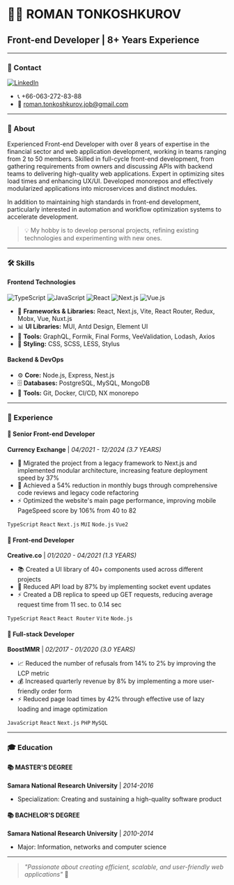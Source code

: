 # 👨‍💻 ROMAN TONKOSHKUROV
## Front-end Developer | 8+ Years Experience

---

### 📱 Contact
[![LinkedIn](https://img.shields.io/badge/LinkedIn-%230077B5.svg?style=flat&logo=linkedin&logoColor=white)](https://www.linkedin.com/in/roman-tonkoshkurov-job/)
- 📞 +66-063-272-83-88
- 📧 roman.tonkoshkurov.job@gmail.com

---

### 🎯 About
Experienced Front-end Developer with over 8 years of expertise in the financial sector and web application development, working in teams ranging from 2 to 50 members. Skilled in full-cycle front-end development, from gathering requirements from owners and discussing APIs with backend teams to delivering high-quality web applications. Expert in optimizing sites load times and enhancing UX/UI. Developed monorepos and effectively modularized applications into microservices and distinct modules.

In addition to maintaining high standards in front-end development, particularly interested in automation and workflow optimization systems to accelerate development.

> 💡 My hobby is to develop personal projects, refining existing technologies and experimenting with new ones.

---

### 🛠️ Skills

#### Frontend Technologies
![TypeScript](https://img.shields.io/badge/TypeScript-%23007ACC.svg?style=flat&logo=typescript&logoColor=white)
![JavaScript](https://img.shields.io/badge/JavaScript-%23323330.svg?style=flat&logo=javascript&logoColor=%23F7DF1E)
![React](https://img.shields.io/badge/React-%2320232a.svg?style=flat&logo=react&logoColor=%2361DAFB)
![Next.js](https://img.shields.io/badge/Next.js-%23000000.svg?style=flat&logo=next.js&logoColor=white)
![Vue.js](https://img.shields.io/badge/Vue.js-%2335495e.svg?style=flat&logo=vuedotjs&logoColor=%234FC08D)

- 🎨 **Frameworks & Libraries:** React, Next.js, Vite, React Router, Redux, Mobx, Vue, Nuxt.js
- 📊 **UI Libraries:** MUI, Antd Design, Element UI
- 🔧 **Tools:** GraphQL, Formik, Final Forms, VeeValidation, Lodash, Axios
- 💅 **Styling:** CSS, SCSS, LESS, Stylus

#### Backend & DevOps
- ⚙️ **Core:** Node.js, Express, Nest.js
- 🗄️ **Databases:** PostgreSQL, MySQL, MongoDB
- 🚀 **Tools:** Git, Docker, CI/CD, NX monorepo

---

### 💼 Experience

#### 🏢 Senior Front-end Developer
**Currency Exchange** | *04/2021 - 12/2024 (3.7 YEARS)*

- 🔄 Migrated the project from a legacy framework to Next.js and implemented modular architecture, increasing feature deployment speed by 37%
- 🐛 Achieved a 54% reduction in monthly bugs through comprehensive code reviews and legacy code refactoring
- ⚡ Optimized the website's main page performance, improving mobile PageSpeed score by 106% from 40 to 82

`TypeScript` `React` `Next.js` `MUI` `Node.js` `Vue2`

#### 🏢 Front-end Developer
**Creative.co** | *01/2020 - 04/2021 (1.3 YEARS)*

- 📚 Created a UI library of 40+ components used across different projects
- 🚀 Reduced API load by 87% by implementing socket event updates
- ⚡ Created a DB replica to speed up GET requests, reducing average request time from 11 sec. to 0.14 sec

`TypeScript` `React` `React Router` `Vite` `Node.js`

#### 🏢 Full-stack Developer
**BoostMMR** | *02/2017 - 01/2020 (3.0 YEARS)*

- 📈 Reduced the number of refusals from 14% to 2% by improving the LCP metric
- 💰 Increased quarterly revenue by 8% by implementing a more user-friendly order form
- ⚡ Reduced page load times by 42% through effective use of lazy loading and image optimization

`JavaScript` `React` `Next.js` `PHP` `MySQL`

---

### 🎓 Education

#### 📚 MASTER'S DEGREE
**Samara National Research University** | *2014-2016*
- Specialization: Creating and sustaining a high-quality software product

#### 📚 BACHELOR'S DEGREE
**Samara National Research University** | *2010-2014*
- Major: Information, networks and computer science

---

> *"Passionate about creating efficient, scalable, and user-friendly web applications"* 🚀
